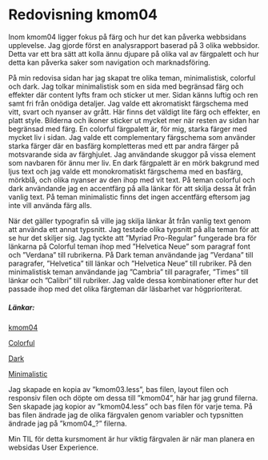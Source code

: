---
---
Redovisning kmom04
=========================

Inom kmom04 ligger fokus på färg och hur det kan påverka webbsidans upplevelse.  Jag gjorde först en analysrapport baserad på 3 olika webbsidor.  Detta var ett bra sätt att kolla ännu djupare på olika val av färgpalett och hur detta kan påverka saker som navigation och marknadsföring.

På min redovisa sidan har jag skapat tre olika teman, minimalistisk, colorful och dark.  Jag tolkar minimalistisk som en sida med begränsad färg och effekter där content lyfts fram och sticker ut mer.  Sidan känns luftig och ren samt fri från onödiga detaljer.  Jag valde ett akromatiskt färgschema med vitt, svart och nyanser av grått.  Här finns det väldigt lite färg och effekter, en platt style.  Bilderna och ikoner sticker ut mycket mer när resten av sidan har begränsad med färg.  En colorful färgpalett är, för mig, starka färger med mycket liv i sidan.  Jag valde ett complementary färgschema som använder starka färger där en basfärg kompletteras med ett par andra färger på motsvarande sida av färghjulet.  Jag användande skuggor på vissa element som navbaren för ännu mer liv.  En dark färgpalett är en mörk bakgrund med ljus text och jag valde ett monokromatiskt färgschema med en basfärg, mörkblå, och olika nyanser av den ihop med vit text.  På teman colorful och dark användande jag en accentfärg på alla länkar för att skilja dessa åt från vanlig text.  På teman minimalistic finns det ingen accentfärg eftersom jag inte vill använda färg alls.  

När det gäller typografin så ville jag skilja länkar åt från vanlig text genom att använda ett annat typsnitt.  Jag testade olika typsnitt på alla teman för att se hur det skiljer sig.  Jag tyckte att ”Myriad Pro-Regular” fungerade bra för länkarna på Colorful teman ihop med ”Helvetica Neue” som paragraf font och ”Verdana” till rubrikerna.  På Dark teman användande jag ”Verdana” till paragrafer, ”Helvetica” till länkar och ”Helvetica Neue” till rubriker.  På den minimalistisk teman användande jag ”Cambria” till paragrafer, ”Times” till länkar och ”Calibri” till rubriker.  Jag valde dessa kombinationer efter hur det passade ihop med det olika färgteman där läsbarhet var högprioriterat.

<h5 style="border-bottom: none">Länkar:</h5>

[kmom04](http://www.student.bth.se/~pamo18/dbwebb-kurser/design/me/redovisa/htdocs/?style=kmom04)

[Colorful](http://www.student.bth.se/~pamo18/dbwebb-kurser/design/me/redovisa/htdocs/?style=kmom04_colorful)

[Dark](http://www.student.bth.se/~pamo18/dbwebb-kurser/design/me/redovisa/htdocs/?style=kmom04_dark)

[Minimalistic](http://www.student.bth.se/~pamo18/dbwebb-kurser/design/me/redovisa/htdocs/?style=kmom04_minimalistic)

Jag skapade en kopia av ”kmom03.less”, bas filen, layout filen och responsiv filen och döpte om dessa till ”kmom04”, här har jag grund filerna.  Sen skapade jag kopior av ”kmom04.less” och bas filen för varje tema.  På bas filen ändrade jag de olika färgvalen genom variabler och typsnitten ändrade jag på ”kmom04_?” filerna.  

Min TIL för detta kursmoment är hur viktig färgvalen är när man planera en websidas User Experience.
